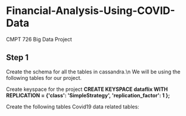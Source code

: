 # Financial-Analysis-Using-COVID-Data
CMPT 726 Big Data Project

## Step 1
Create the schema for all the tables in cassandra.\n
We will be using the following tables for our project.

Create keyspace for the project
**CREATE KEYSPACE dataflix WITH REPLICATION = {'class': 'SimpleStrategy', 'replication_factor': 1 };**

Create the following tables
Covid19 data related tables:
